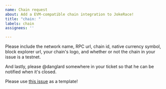 ```yaml
---
name: Chain request
about: Add a EVM-compatible chain integration to JokeRace!
title: "chain: "
labels: chain
assignees: ''

---
```


Please include the network name, RPC url, chain id, native currency symbol, block explorer url, your chain's logo, and whether or not the chain in your issue is a testnet.

And lastly, please @danglard somewhere in your ticket so that he can be notified when it's closed. 

Please use [this issue](https://github.com/jk-labs-inc/jokerace/issues/2047) as a template! 

